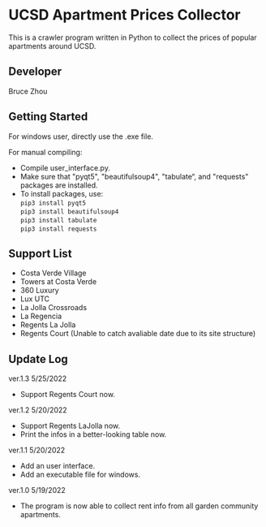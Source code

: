 # UCSD Apartment Prices Collector
This is a crawler program written in Python to collect the prices of popular apartments around UCSD.  

## Developer
Bruce Zhou

## Getting Started
For windows user, directly use the .exe file.  
  
For manual compiling:
* Compile user_interface.py.  
* Make sure that "pyqt5", "beautifulsoup4", "tabulate“, and "requests" packages are installed.  
* To install packages, use:  
  <code>pip3 install pyqt5</code>  
  <code>pip3 install beautifulsoup4</code>  
  <code>pip3 install tabulate</code>  
  <code>pip3 install requests</code>  

## Support List
* Costa Verde Village
* Towers at Costa Verde
* 360 Luxury
* Lux UTC
* La Jolla Crossroads
* La Regencia 
* Regents La Jolla
* Regents Court (Unable to catch avaliable date due to its site structure)


## Update Log
ver.1.3 5/25/2022  
* Support Regents Court now.

ver.1.2 5/20/2022  
* Support Regents LaJolla now.
*  Print the infos in a better-looking table now.    
  
ver.1.1 5/20/2022  
* Add an user interface.  
* Add an executable file for windows.  
  
ver.1.0 5/19/2022  
* The program is now able to collect rent info from all garden community apartments.  

